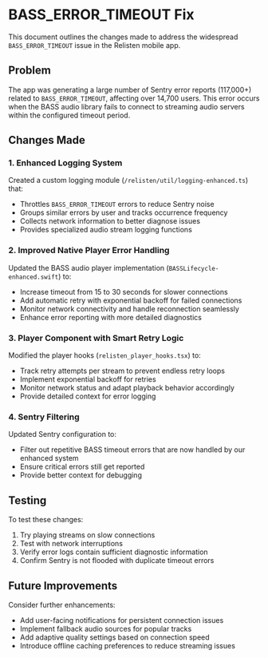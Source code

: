 # BASS_ERROR_TIMEOUT Fix

This document outlines the changes made to address the widespread `BASS_ERROR_TIMEOUT` issue in the Relisten mobile app.

## Problem

The app was generating a large number of Sentry error reports (117,000+) related to `BASS_ERROR_TIMEOUT`, affecting over 14,700 users. This error occurs when the BASS audio library fails to connect to streaming audio servers within the configured timeout period.

## Changes Made

### 1. Enhanced Logging System

Created a custom logging module (`/relisten/util/logging-enhanced.ts`) that:
- Throttles `BASS_ERROR_TIMEOUT` errors to reduce Sentry noise
- Groups similar errors by user and tracks occurrence frequency
- Collects network information to better diagnose issues
- Provides specialized audio stream logging functions

### 2. Improved Native Player Error Handling

Updated the BASS audio player implementation (`BASSLifecycle-enhanced.swift`) to:
- Increase timeout from 15 to 30 seconds for slower connections
- Add automatic retry with exponential backoff for failed connections
- Monitor network connectivity and handle reconnection seamlessly
- Enhance error reporting with more detailed diagnostics

### 3. Player Component with Smart Retry Logic

Modified the player hooks (`relisten_player_hooks.tsx`) to:
- Track retry attempts per stream to prevent endless retry loops
- Implement exponential backoff for retries
- Monitor network status and adapt playback behavior accordingly
- Provide detailed context for error logging

### 4. Sentry Filtering

Updated Sentry configuration to:
- Filter out repetitive BASS timeout errors that are now handled by our enhanced system
- Ensure critical errors still get reported
- Provide better context for debugging

## Testing

To test these changes:
1. Try playing streams on slow connections
2. Test with network interruptions
3. Verify error logs contain sufficient diagnostic information
4. Confirm Sentry is not flooded with duplicate timeout errors

## Future Improvements

Consider further enhancements:
- Add user-facing notifications for persistent connection issues
- Implement fallback audio sources for popular tracks
- Add adaptive quality settings based on connection speed
- Introduce offline caching preferences to reduce streaming issues

